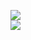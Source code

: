 [![](https://img.shields.io/badge/Made%20With-Github%20Spray-lightgrey.svg?style=for-the-badge&logo=github)](https://github.com/Annihil/github-spray#3151)  
[![](https://i.imgur.com/2DrTn0Z.gif)](https://github.com/Annihil/github-spray)